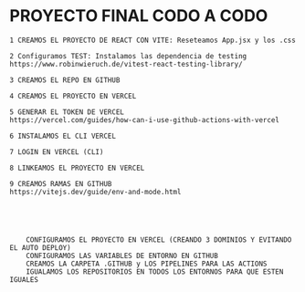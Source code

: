 # PROYECTO FINAL CODO A CODO
    1 CREAMOS EL PROYECTO DE REACT CON VITE: Reseteamos App.jsx y los .css
    
    2 Configuramos TEST: Instalamos las dependencia de testing
    https://www.robinwieruch.de/vitest-react-testing-library/
    
    3 CREAMOS EL REPO EN GITHUB
    
    4 CREAMOS EL PROYECTO EN VERCEL
    
    5 GENERAR EL TOKEN DE VERCEL
    https://vercel.com/guides/how-can-i-use-github-actions-with-vercel
    
    6 INSTALAMOS EL CLI VERCEL
    
    7 LOGIN EN VERCEL (CLI)
    
    8 LINKEAMOS EL PROYECTO EN VERCEL
    
    9 CREAMOS RAMAS EN GITHUB
    https://vitejs.dev/guide/env-and-mode.html
        
       
        
        
        
        CONFIGURAMOS EL PROYECTO EN VERCEL (CREANDO 3 DOMINIOS Y EVITANDO EL AUTO DEPLOY)
        CONFIGURAMOS LAS VARIABLES DE ENTORNO EN GITHUB
        CREAMOS LA CARPETA .GITHUB y LOS PIPELINES PARA LAS ACTIONS
        IGUALAMOS LOS REPOSITORIOS EN TODOS LOS ENTORNOS PARA QUE ESTEN IGUALES
